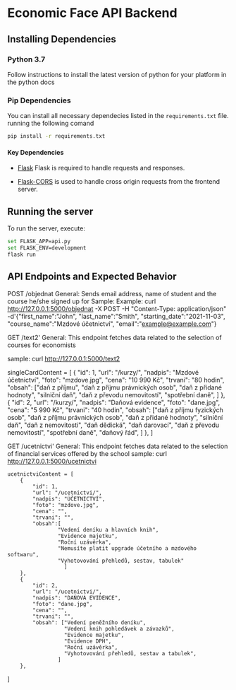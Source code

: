 # Economic Face API Backend

## Installing Dependencies

### Python 3.7
Follow instructions to install the latest version of python for your platform in the python docs

### Pip Dependencies
You can install all necessary dependecies listed in the `requirements.txt` file. running the following comand

```bash
pip install -r requirements.txt
```

#### Key Dependencies

- [Flask](http://flask.pocoo.org/)  Flask is required to handle requests and responses.

- [Flask-CORS](https://flask-cors.readthedocs.io/en/latest/#) is used to handle cross origin requests from the frontend server. 

## Running the server


To run the server, execute:

```bash
set FLASK_APP=api.py
set FLASK_ENV=development
flask run
```
## API Endpoints and Expected Behavior

POST /objednat
General:
Sends email address, name of student and the course he/she signed up for
Sample: Example: curl http://127.0.0.1:5000/objednat -X POST -H "Content-Type: application/json" -d'{"first_name":"John", "last_name":"Smith", "starting_date":"2021-11-03", "course_name":"Mzdové účetnictví", "email":"example@example.com"}


GET /text2'
General:
This endpoint fetches data related to the selection of courses for economists

sample: curl http://127.0.0.1:5000/text2

  singleCardContent = [
          {
            "id": 1,
            "url": "/kurzy/",
            "nadpis": "Mzdové účetnictví",
            "foto": "mzdove.jpg",
            "cena": "10 990 Kč",
            "trvani": "80 hodin",
            "obsah": ["daň z příjmu",
                      "daň z příjmu právnických osob",
                      "daň z přidané hodnoty",
                      "silniční daň",
                      "daň z převodu nemovitostí",
                      "spotřební daně",
                      ]
        },
        {
            "id": 2,
            "url": "/kurzy/",
            "nadpis": "Daňová evidence",
            "foto": "dane.jpg",
            "cena": "5 990 Kč",
            "trvani": "40 hodin",
            "obsah": ["daň z příjmu fyzických osob",
                      "daň z příjmu právnických osob",
                      "daň z přidané hodnoty",
                      "silniční daň",
                      "daň z nemovitosti",
                      "daň dědická",
                      "daň darovací",
                      "daň z převodu nemovitostí",
                      "spotřební daně",
                      "daňový řád", ]
        },
        ]

GET /ucetnictvi'
General:
This endpoint fetches data related to the selection of financial services offered by the school
sample: curl http://127.0.0.1:5000/ucetnictvi


    ucetnictviContent = [
        {
            "id": 1,
            "url": "/ucetnictvi/",
            "nadpis": "ÚČETNICTVÍ",
            "foto": "mzdove.jpg",
            "cena": "",
            "trvani": "",
            "obsah":[
                    "Vedení deníku a hlavních knih",
                    "Evidence majetku",
                    "Roční uzávěrka",
                    "Nemusíte platit upgrade účetního a mzdového softwaru",
                    "Vyhotovování přehledů, sestav, tabulek"
                      ]
        },
        {
            "id": 2,
            "url": "/ucetnictvi/",
            "nadpis": "DAŇOVÁ EVIDENCE",
            "foto": "dane.jpg",
            "cena": "",
            "trvani": "",
            "obsah": ["Vedení peněžního deníku",
                      "Vedení knih pohledávek a závazků",
                      "Evidence majetku",
                      "Evidence DPH",
                      "Roční uzávěrka",
                      "Vyhotovování přehledů, sestav a tabulek",
                    ]
        },
]

